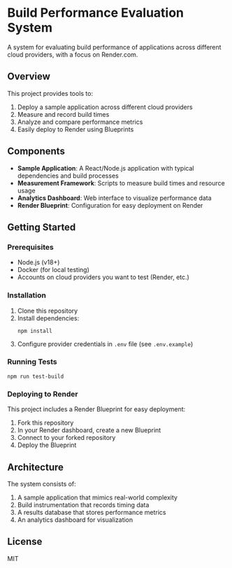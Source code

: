# Build Performance Evaluation System

A system for evaluating build performance of applications across different cloud providers, with a focus on Render.com.

## Overview

This project provides tools to:
1. Deploy a sample application across different cloud providers
2. Measure and record build times
3. Analyze and compare performance metrics
4. Easily deploy to Render using Blueprints

## Components

- **Sample Application**: A React/Node.js application with typical dependencies and build processes
- **Measurement Framework**: Scripts to measure build times and resource usage
- **Analytics Dashboard**: Web interface to visualize performance data
- **Render Blueprint**: Configuration for easy deployment on Render

## Getting Started

### Prerequisites

- Node.js (v18+)
- Docker (for local testing)
- Accounts on cloud providers you want to test (Render, etc.)

### Installation

1. Clone this repository
2. Install dependencies:
   ```
   npm install
   ```
3. Configure provider credentials in `.env` file (see `.env.example`)

### Running Tests

```
npm run test-build
```

### Deploying to Render

This project includes a Render Blueprint for easy deployment:

1. Fork this repository
2. In your Render dashboard, create a new Blueprint
3. Connect to your forked repository
4. Deploy the Blueprint

## Architecture

The system consists of:
1. A sample application that mimics real-world complexity
2. Build instrumentation that records timing data
3. A results database that stores performance metrics
4. An analytics dashboard for visualization

## License

MIT 